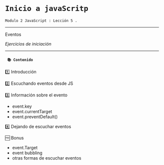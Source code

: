 # `Inicio a javaScritp`

`Modulo 2 JavaScript : Lección 5 .`

---

Eventos

_Ejercicios de iniciación_

---

#### ` 📚 Contenido`

1️⃣ Introducción

2️⃣ Escuchando eventos desde JS

3️⃣ Información sobre el evento

- event.key
- event.currentTarget
- event.preventDefault()

4️⃣ Dejando de escuchar eventos

🆓 Bonus

- event.Target
- event bubbling
- otras formas de escuchar eventos
